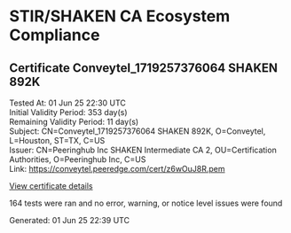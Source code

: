 # STIR/SHAKEN CA Ecosystem Compliance

## Certificate Conveytel_1719257376064 SHAKEN 892K

Tested At: 01 Jun 25 22:30 UTC\
Initial Validity Period: 353 day(s)\
Remaining Validity Period: 11 day(s)\
Subject: CN=Conveytel_1719257376064 SHAKEN 892K, O=Conveytel, L=Houston, ST=TX, C=US\
Issuer: CN=Peeringhub Inc SHAKEN Intermediate CA 2, OU=Certification Authorities, O=Peeringhub Inc, C=US\
Link: https://conveytel.peeredge.com/cert/z6wOuJ8R.pem

[View certificate details](https://x509.io/?cert=MIIDJzCCAs2gAwIBAgIRAP99kdL9m%2BsmHuArmT7Rz00wCgYIKoZIzj0EAwIwfDELMAkGA1UEBhMCVVMxFzAVBgNVBAoMDlBlZXJpbmdodWIgSW5jMSIwIAYDVQQLDBlDZXJ0aWZpY2F0aW9uIEF1dGhvcml0aWVzMTAwLgYDVQQDDCdQZWVyaW5naHViIEluYyBTSEFLRU4gSW50ZXJtZWRpYXRlIENBIDIwHhcNMjQwNjI0MTkyOTM2WhcNMjUwNjEyMTcxMzEyWjBuMQswCQYDVQQGEwJVUzELMAkGA1UECAwCVFgxEDAOBgNVBAcMB0hvdXN0b24xEjAQBgNVBAoMCUNvbnZleXRlbDEsMCoGA1UEAwwjQ29udmV5dGVsXzE3MTkyNTczNzYwNjQgU0hBS0VOIDg5MkswWTATBgcqhkjOPQIBBggqhkjOPQMBBwNCAAT%2FoElkeIRgJlg7x1l55gBWQLv%2BTmviLoStP46t%2FtSnf8uuV8P8Ok7wT3uDbgh9Z2RmBvAvBCPxva5iYI0Rs4F5o4IBPDCCATgwDgYDVR0PAQH%2FBAQDAgeAMAwGA1UdEwEB%2FwQCMAAwHQYDVR0OBBYEFEdL7WfH7hG0djvaNYUZum4iGDXRMB8GA1UdIwQYMBaAFK6hc1GIKVcRygyp9LEKbk64S00HMBcGA1UdIAQQMA4wDAYKYIZIAYb%2FCQEBBDAWBggrBgEFBQcBGgQKMAigBhYEODkySzCBpgYDVR0fBIGeMIGbMIGYoDqgOIY2aHR0cHM6Ly9hdXRoZW50aWNhdGUtYXBpLmljb25lY3Rpdi5jb20vZG93bmxvYWQvdjEvY3JsolqkWDBWMRQwEgYDVQQHDAtCcmlkZ2V3YXRlcjELMAkGA1UECAwCTkoxEzARBgNVBAMMClNUSS1QQSBDUkwxCzAJBgNVBAYTAlVTMQ8wDQYDVQQKDAZTVEktUEEwCgYIKoZIzj0EAwIDSAAwRQIgYv6tm%2Ffhb4GuWDLlXBkqSJdURalxOUpFKV2%2BqIc12I4CIQCNYOLy2VFELf0zDKFPXop3P1lzs0GrzDuS%2BkHmiJi2mA%3D%3D)

164 tests were ran and no error, warning, or notice level issues were found


Generated: 01 Jun 25 22:39 UTC